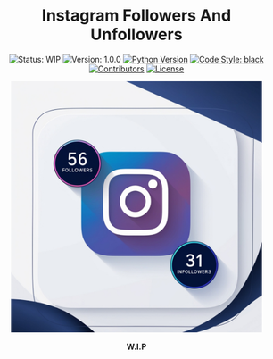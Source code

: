 <div align="center">

<h1><strong>Instagram Followers And Unfollowers</strong></h1>

![Status: WIP](https://img.shields.io/badge/Status-W.I.P-blue.svg)
![Version: 1.0.0](https://img.shields.io/badge/%20Version%20-1.0.0-blue.svg)
[![Python Version](https://img.shields.io/badge/Python%20Version-3.12-blue.svg)](_____)
[![Code Style: black](https://img.shields.io/badge/Code%20Style-Black%20Formatter-000000.svg)](https://github.com/psf/black)
[![Contributors](https://img.shields.io/github/contributors/lucasoal/InstagramFollowersAndUnfollowers)](https://github.com/lucasoal/InstagramFollowersAndUnfollowers/graphs/contributors)
[![License](https://img.shields.io/:License%20-blue.svg)](LICENSE)
<!-- [![Artifact HUB](https://img.shields.io/endpoint?url=_____)](_____) -->

<img src="assets/logo.jpg" alt="Logo" height="450px"/>

<strong>W.I.P</strong>
</div>
